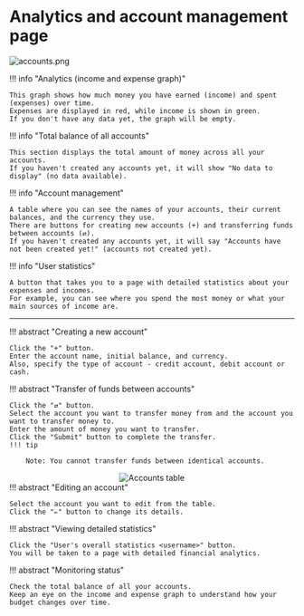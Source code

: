 # Analytics and account management page  


![accounts.png](https://media.githubusercontent.com/media/TurtleOld/hasta-la-vista-money/refs/heads/main/docs/img/accounts.png)  

!!! info "Analytics (income and expense graph)"

    This graph shows how much money you have earned (income) and spent (expenses) over time.
    Expenses are displayed in red, while income is shown in green.
    If you don't have any data yet, the graph will be empty.
     

!!! info "Total balance of all accounts"

    This section displays the total amount of money across all your accounts.
    If you haven't created any accounts yet, it will show "No data to display" (no data available).
     

!!! info "Account management"  

    A table where you can see the names of your accounts, their current balances, and the currency they use.
    There are buttons for creating new accounts (+) and transferring funds between accounts (⇄).
    If you haven't created any accounts yet, it will say "Accounts have not been created yet!" (accounts not created yet).
     

!!! info "User statistics"  

    A button that takes you to a page with detailed statistics about your expenses and incomes.
    For example, you can see where you spend the most money or what your main sources of income are.
     
___
!!! abstract "Creating a new account"

    Click the "+" button.
    Enter the account name, initial balance, and currency.  
    Also, specify the type of account - credit account, debit account or cash.
     
!!! abstract "Transfer of funds between accounts"

    Click the "⇄" button.
    Select the account you want to transfer money from and the account you want to transfer money to.
    Enter the amount of money you want to transfer.
    Click the "Submit" button to complete the transfer.
    !!! tip 

        Note: You cannot transfer funds between identical accounts.

<div align="center">
    <img src="https://media.githubusercontent.com/media/TurtleOld/hasta-la-vista-money/refs/heads/main/docs/img/table_finance_accounts.png" alt="Accounts table">
</div>  
!!! abstract "Editing an account"
    
    Select the account you want to edit from the table.
    Click the "✏️" button to change its details.

!!! abstract "Viewing detailed statistics"  

    Click the "User's overall statistics <username>" button.
    You will be taken to a page with detailed financial analytics.
     

!!! abstract "Monitoring status"

    Check the total balance of all your accounts.
    Keep an eye on the income and expense graph to understand how your budget changes over time.
     
